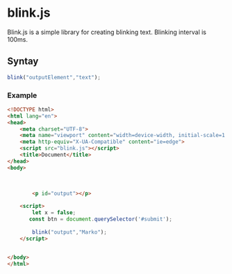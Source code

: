 # blink.js

Blink.js is a simple library for creating blinking text. Blinking interval is 100ms.

## Syntay

```javascript
blink("outputElement","text");
```
### Example

```html
<!DOCTYPE html>
<html lang="en">
<head>
    <meta charset="UTF-8">
    <meta name="viewport" content="width=device-width, initial-scale=1.0">
    <meta http-equiv="X-UA-Compatible" content="ie=edge">
    <script src="blink.js"></script>
    <title>Document</title>
</head> 
<body>
    
        
        
        <p id="output"></p>

    <script>
        let x = false;
       const btn = document.querySelector('#submit');
      
        blink("output","Marko");
    </script>

    
</body>
</html>
```
